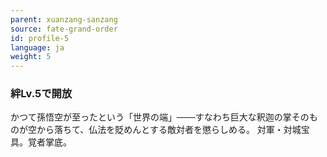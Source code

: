 ```yaml
---
parent: xuanzang-sanzang
source: fate-grand-order
id: profile-5
language: ja
weight: 5
---
```


### 絆Lv.5で開放

かつて孫悟空が至ったという「世界の端」───すなわち巨大な釈迦の掌そのものが空から落ちて、仏法を貶めんとする敵対者を懲らしめる。
対軍・対城宝具。覚者掌底。
